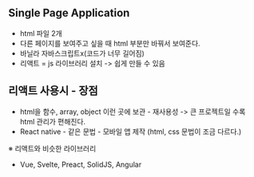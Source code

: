 ## Single Page Application
- html 파일 2개
- 다른 페이지를 보여주고 싶을 때 html 부분만 바꿔서 보여준다.
- 바닐라 자바스크립트x(코드가 너무 길어짐)
- 리액트 = js 라이브러리 설치 -> 쉽게 만들 수 있음

## 리액트 사용시 - 장점
- html을 함수, array, object 이런 곳에 보관 - 재사용성
    -> 큰 프로젝트일 수록 html 관리가 편해진다.
- React native - 같은 문법 - 모바일 앱 제작 (html, css 문법이 조금 다르다.)

※ 리액트와 비슷한 라이브러리
- Vue, Svelte, Preact, SolidJS, Angular

